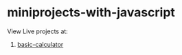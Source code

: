 # miniprojects-with-javascript


View Live projects at: <a href="https://loagsword.github.io/miniprojects-with-javascript/" target="_blank"></a>

1. <a href="https://loagsword.github.io/miniprojects-with-javascript/basic-calculator" target="_blank">basic-calculator</a>

